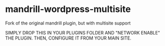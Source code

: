 mandrill-wordpress-multisite
============================

Fork of the original mandrill plugin, but with multisite support

SIMPLY DROP THIS IN YOUR PLUGINS FOLDER AND "NETWORK ENABLE" THE PLUGIN. THEN, CONFIGURE IT FROM YOUR MAIN SITE.